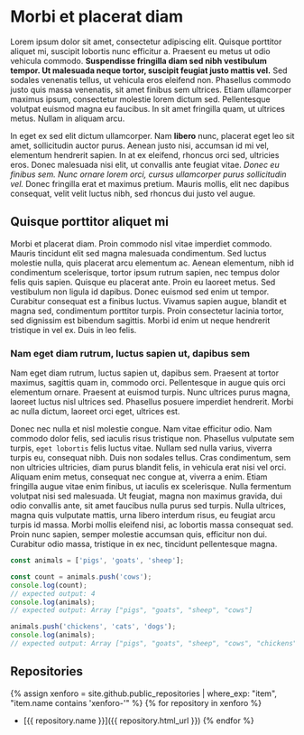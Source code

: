 # Morbi et placerat diam


Lorem ipsum dolor sit amet, consectetur adipiscing elit. Quisque porttitor aliquet mi, suscipit lobortis nunc efficitur a. Praesent eu metus ut odio vehicula commodo. **Suspendisse fringilla diam sed nibh vestibulum tempor. Ut malesuada neque tortor, suscipit feugiat justo mattis vel.** Sed sodales venenatis tellus, ut vehicula eros eleifend non. Phasellus commodo justo quis massa venenatis, sit amet finibus sem ultrices. Etiam ullamcorper maximus ipsum, consectetur molestie lorem dictum sed. Pellentesque volutpat euismod magna eu faucibus. In sit amet fringilla quam, ut ultrices metus. Nullam in aliquam arcu.

In eget ex sed elit dictum ullamcorper. Nam **libero** nunc, placerat eget leo sit amet, sollicitudin auctor purus. Aenean justo nisi, accumsan id mi vel, elementum hendrerit sapien. In at ex eleifend, rhoncus orci sed, ultricies eros. Donec malesuada nisi elit, ut convallis ante feugiat vitae. *Donec eu finibus sem. Nunc ornare lorem orci, cursus ullamcorper purus sollicitudin vel.* Donec fringilla erat et maximus pretium. Mauris mollis, elit nec dapibus consequat, velit velit luctus nibh, sed rhoncus dui justo vel augue.

## Quisque porttitor aliquet mi

Morbi et placerat diam. Proin commodo nisl vitae imperdiet commodo. Mauris tincidunt elit sed magna malesuada condimentum. Sed luctus molestie nulla, quis placerat arcu elementum ac. Aenean elementum, nibh id condimentum scelerisque, tortor ipsum rutrum sapien, nec tempus dolor felis quis sapien. Quisque eu placerat ante. Proin eu laoreet metus. Sed vestibulum non ligula id dapibus. Donec euismod sed enim ut tempor. Curabitur consequat est a finibus luctus. Vivamus sapien augue, blandit et magna sed, condimentum porttitor turpis. Proin consectetur lacinia tortor, sed dignissim est bibendum sagittis. Morbi id enim ut neque hendrerit tristique in vel ex. Duis in leo felis.

### Nam eget diam rutrum, luctus sapien ut, dapibus sem

Nam eget diam rutrum, luctus sapien ut, dapibus sem. Praesent at tortor maximus, sagittis quam in, commodo orci. Pellentesque in augue quis orci elementum ornare. Praesent at euismod turpis. Nunc ultrices purus magna, laoreet luctus nisl ultrices sed. Phasellus posuere imperdiet hendrerit. Morbi ac nulla dictum, laoreet orci eget, ultrices est.

Donec nec nulla et nisl molestie congue. Nam vitae efficitur odio. Nam commodo dolor felis, sed iaculis risus tristique non. Phasellus vulputate sem turpis, `eget lobortis` felis luctus vitae. Nullam sed nulla varius, viverra turpis eu, consequat nibh. Duis non sodales tellus. Cras condimentum, sem non ultricies ultricies, diam purus blandit felis, in vehicula erat nisi vel orci. Aliquam enim metus, consequat nec congue at, viverra a enim. Etiam fringilla augue vitae enim finibus, ut iaculis ex scelerisque. Nulla fermentum volutpat nisi sed malesuada. Ut feugiat, magna non maximus gravida, dui odio convallis ante, sit amet faucibus nulla purus sed turpis. Nulla ultrices, magna quis vulputate mattis, urna libero interdum risus, eu feugiat arcu turpis id massa. Morbi mollis eleifend nisi, ac lobortis massa consequat sed. Proin nunc sapien, semper molestie accumsan quis, efficitur non dui. Curabitur odio massa, tristique in ex nec, tincidunt pellentesque magna.

```js
const animals = ['pigs', 'goats', 'sheep'];

const count = animals.push('cows');
console.log(count);
// expected output: 4
console.log(animals);
// expected output: Array ["pigs", "goats", "sheep", "cows"]

animals.push('chickens', 'cats', 'dogs');
console.log(animals);
// expected output: Array ["pigs", "goats", "sheep", "cows", "chickens", "cats", "dogs"]
```

## Repositories
{% assign xenforo = site.github.public_repositories | where_exp: "item", "item.name contains 'xenforo-'" %}
{% for repository in xenforo %}
  * [{{ repository.name }}]({{ repository.html_url }})
{% endfor %}
